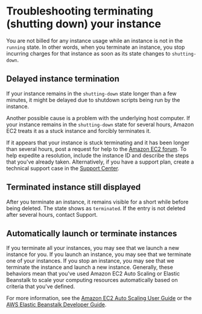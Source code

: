 # Troubleshooting terminating \(shutting down\) your instance<a name="TroubleshootingInstancesShuttingDown"></a>

You are not billed for any instance usage while an instance is not in the `running` state\. In other words, when you terminate an instance, you stop incurring charges for that instance as soon as its state changes to `shutting-down`\.

## Delayed instance termination<a name="instance-stuck-terminating"></a>

If your instance remains in the `shutting-down` state longer than a few minutes, it might be delayed due to shutdown scripts being run by the instance\.

Another possible cause is a problem with the underlying host computer\. If your instance remains in the `shutting-down` state for several hours, Amazon EC2 treats it as a stuck instance and forcibly terminates it\.

If it appears that your instance is stuck terminating and it has been longer than several hours, post a request for help to the [Amazon EC2 forum](https://forums.aws.amazon.com/forum.jspa?forumID=30)\. To help expedite a resolution, include the instance ID and describe the steps that you've already taken\. Alternatively, if you have a support plan, create a technical support case in the [Support Center](https://console.aws.amazon.com/support/home#/)\.

## Terminated instance still displayed<a name="terminated-instance-still-displaying"></a>

After you terminate an instance, it remains visible for a short while before being deleted\. The state shows as `terminated`\. If the entry is not deleted after several hours, contact Support\.

## Automatically launch or terminate instances<a name="automatic-instance-create-or-delete"></a>

If you terminate all your instances, you may see that we launch a new instance for you\. If you launch an instance, you may see that we terminate one of your instances\. If you stop an instance, you may see that we terminate the instance and launch a new instance\. Generally, these behaviors mean that you've used Amazon EC2 Auto Scaling or Elastic Beanstalk to scale your computing resources automatically based on criteria that you've defined\.

For more information, see the [Amazon EC2 Auto Scaling User Guide](https://docs.aws.amazon.com/autoscaling/latest/userguide/) or the [AWS Elastic Beanstalk Developer Guide](https://docs.aws.amazon.com/elasticbeanstalk/latest/dg/)\.